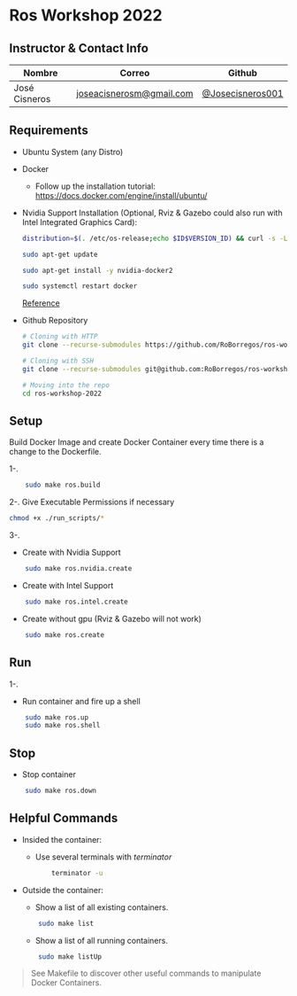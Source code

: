 # Ros Workshop 2022

## Instructor & Contact Info
| Nombre | Correo | Github |
| ---- | ----- | ------ |
| José Cisneros | [joseacisnerosm@gmail.com](mailto:joseacisnerosm@gmail.com) | [@Josecisneros001](https://github.com/Josecisneros001) |

## Requirements

* Ubuntu System (any Distro)
* Docker
    * Follow up the installation tutorial: https://docs.docker.com/engine/install/ubuntu/
* Nvidia Support Installation (Optional, Rviz & Gazebo could also run with Intel Integrated Graphics Card):
    ```bash
    distribution=$(. /etc/os-release;echo $ID$VERSION_ID) && curl -s -L https://nvidia.github.io/nvidia-docker/gpgkey | sudo apt-key add - && curl -s -L https://nvidia.github.io/nvidia-docker/$distribution/nvidia-docker.list | sudo tee /etc/apt/sources.list.d/nvidia-docker.list

    sudo apt-get update

    sudo apt-get install -y nvidia-docker2

    sudo systemctl restart docker
    ```

    [Reference](https://docs.nvidia.com/datacenter/cloud-native/container-toolkit/install-guide.html#docker)

* Github Repository
    ```bash
    # Cloning with HTTP
    git clone --recurse-submodules https://github.com/RoBorregos/ros-workshop-2022.git

    # Cloning with SSH
    git clone --recurse-submodules git@github.com:RoBorregos/ros-workshop-2022.git

    # Moving into the repo
    cd ros-workshop-2022
    ```
## Setup

Build Docker Image and create Docker Container every time there is a change to the Dockerfile.

1-.
```bash
    sudo make ros.build
```

2-. Give Executable Permissions if necessary
```bash
chmod +x ./run_scripts/*
```
3-.
* Create with Nvidia Support
```bash
    sudo make ros.nvidia.create
```

* Create with Intel Support
```bash
    sudo make ros.intel.create
```

* Create without gpu (Rviz & Gazebo will not work)
```bash
    sudo make ros.create
```

## Run
1-.
* Run container and fire up a shell
```bash
    sudo make ros.up
    sudo make ros.shell
```

## Stop

* Stop container
```bash
    sudo make ros.down
```

## Helpful Commands
* Insided the container:
    - Use several terminals with _terminator_
        ```bash
            terminator -u
        ```
* Outside the container:
    - Show a list of all existing containers.
    ```bash
        sudo make list
    ```

    - Show a list of all running containers.
    ```bash
        sudo make listUp
    ```

> See Makefile to discover other useful commands to manipulate Docker Containers.
